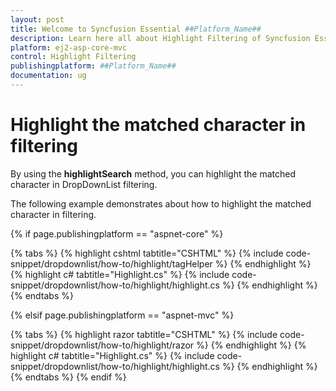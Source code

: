 ```yaml
---
layout: post
title: Welcome to Syncfusion Essential ##Platform_Name##
description: Learn here all about Highlight Filtering of Syncfusion Essential ##Platform_Name## widgets based on HTML5 and jQuery.
platform: ej2-asp-core-mvc
control: Highlight Filtering
publishingplatform: ##Platform_Name##
documentation: ug
---
```



# Highlight the matched character in filtering

By using the **highlightSearch** method, you can highlight the matched character in DropDownList filtering.

The following example demonstrates about how to highlight the matched character in filtering.

{% if page.publishingplatform == "aspnet-core" %}

{% tabs %}
{% highlight cshtml tabtitle="CSHTML" %}
{% include code-snippet/dropdownlist/how-to/highlight/tagHelper %}
{% endhighlight %}
{% highlight c# tabtitle="Highlight.cs" %}
{% include code-snippet/dropdownlist/how-to/highlight/highlight.cs %}
{% endhighlight %}
{% endtabs %}

{% elsif page.publishingplatform == "aspnet-mvc" %}

{% tabs %}
{% highlight razor tabtitle="CSHTML" %}
{% include code-snippet/dropdownlist/how-to/highlight/razor %}
{% endhighlight %}
{% highlight c# tabtitle="Highlight.cs" %}
{% include code-snippet/dropdownlist/how-to/highlight/highlight.cs %}
{% endhighlight %}
{% endtabs %}
{% endif %}


